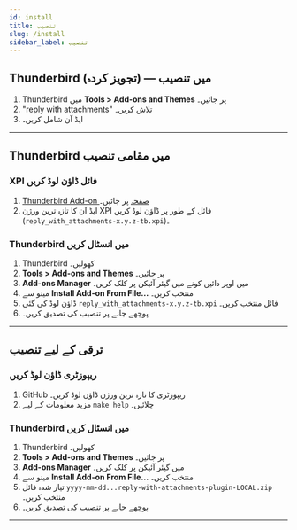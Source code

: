 ```yaml
---
id: install
title: تنصیب
slug: /install
sidebar_label: تنصیب
---
```


## Thunderbird میں تنصیب — (تجویز کردہ)

1. Thunderbird میں **Tools > Add-ons and Themes** پر جائیں۔
2. "reply with attachments" تلاش کریں۔
3. ایڈ آن شامل کریں۔

---

## Thunderbird میں مقامی تنصیب

### XPI فائل ڈاؤن لوڈ کریں

1. [Thunderbird Add-on صفحہ](https://addons.thunderbird.net/en-US/thunderbird/search/?q=reply%20with%20attachments) پر جائیں۔
2. ایڈ آن کا تازہ ترین ورژن XPI فائل کے طور پر ڈاؤن لوڈ کریں (`reply_with_attachments-x.y.z-tb.xpi`)۔

### Thunderbird میں انسٹال کریں

1. Thunderbird کھولیں۔
2. **Tools > Add-ons and Themes** پر جائیں۔
3. **Add-ons Manager** میں اوپر دائیں کونے میں گیئر آئیکن پر کلک کریں۔
4. مینو سے **Install Add-on From File…** منتخب کریں۔
5. ڈاؤن لوڈ کی گئی `reply_with_attachments-x.y.z-tb.xpi` فائل منتخب کریں۔
6. پوچھے جانے پر تنصیب کی تصدیق کریں۔

---

## ترقی کے لیے تنصیب

### ریپوزٹری ڈاؤن لوڈ کریں

1. GitHub ریپوزٹری کا تازہ ترین ورژن ڈاؤن لوڈ کریں۔
2. مزید معلومات کے لیے `make help` چلائیں۔

### Thunderbird میں انسٹال کریں

1. Thunderbird کھولیں۔
2. **Tools > Add-ons and Themes** پر جائیں۔
3. **Add-ons Manager** میں گیئر آئیکن پر کلک کریں۔
4. مینو سے **Install Add-on From File…** منتخب کریں۔
5. تیار شدہ فائل `yyyy-mm-dd...reply-with-attachments-plugin-LOCAL.zip` منتخب کریں۔
6. پوچھے جانے پر تنصیب کی تصدیق کریں۔

---
